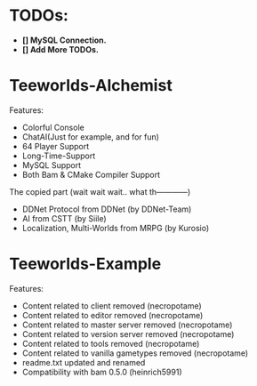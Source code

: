 TODOs:
=====

- **[] MySQL Connection.**
- **[] Add More TODOs.**

Teeworlds-Alchemist
=================
Features:
- Colorful Console
- ChatAI(Just for example, and for fun)
- 64 Player Support
- Long-Time-Support
- MySQL Support
- Both Bam & CMake Compiler Support

The copied part (wait wait wait.. what th————)
- DDNet Protocol from DDNet (by DDNet-Team)
- AI from CSTT (by Siile)
- Localization, Multi-Worlds from MRPG (by Kurosio)

Teeworlds-Example
=================
Features:
- Content related to client removed (necropotame)
- Content related to editor removed (necropotame)
- Content related to master server removed (necropotame)
- Content related to version server removed (necropotame)
- Content related to tools removed (necropotame)
- Content related to vanilla gametypes removed (necropotame)
- readme.txt updated and renamed
- Compatibility with bam 0.5.0 (heinrich5991)

